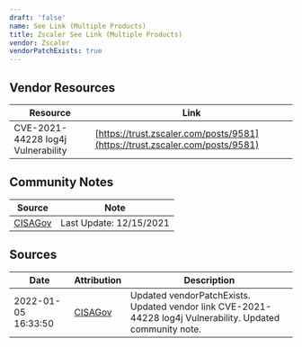 ```yaml
---
draft: 'false'
name: See Link (Multiple Products)
title: Zscaler See Link (Multiple Products)
vendor: Zscaler
vendorPatchExists: true
---
```


## Vendor Resources
| Resource | Link |
| --- | --- |
| CVE-2021-44228 log4j Vulnerability | [https://trust.zscaler.com/posts/9581](https://trust.zscaler.com/posts/9581) |


## Community Notes
| Source | Note |
| --- | --- |
| [CISAGov](https://raw.githubusercontent.com/cisagov/log4j-affected-db/develop/README.md) | Last Update: 12/15/2021 |

## Sources
| Date | Attribution | Description |
| --- | --- | --- |
| 2022-01-05 16:33:50 | [CISAGov](https://raw.githubusercontent.com/cisagov/log4j-affected-db/develop/README.md) | Updated vendorPatchExists. Updated vendor link CVE-2021-44228 log4j Vulnerability. Updated community note.  |
